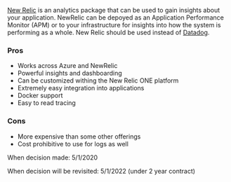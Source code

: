 [New Relic](https://newrelic.com/) is an analytics package that can be used to gain insights about your application. NewRelic can be depoyed as an Application Performance Monitor (APM) or to your infrastructure for insights into how the system is performing as a whole. New Relic should be used instead of [Datadog]().

### Pros
* Works across Azure and NewRelic
* Powerful insights and dashboarding
* Can be customized withing the New Relic ONE platform
* Extremely easy integration into applications
* Docker support
* Easy to read tracing

### Cons
* More expensive than some other offerings
* Cost prohibitive to use for logs as well

When decision made: 5/1/2020

When decision will be revisited: 5/1/2022 (under 2 year contract)

